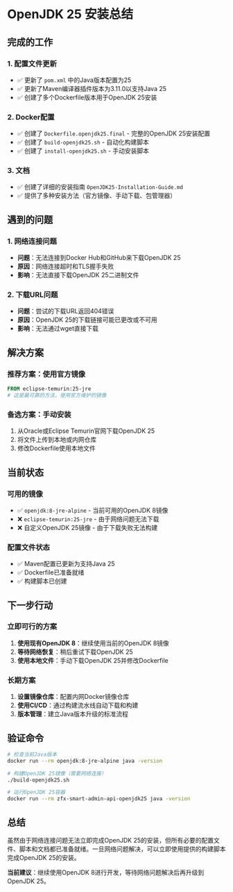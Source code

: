 # OpenJDK 25 安装总结

## 完成的工作

### 1. 配置文件更新
- ✅ 更新了 `pom.xml` 中的Java版本配置为25
- ✅ 更新了Maven编译器插件版本为3.11.0以支持Java 25
- ✅ 创建了多个Dockerfile版本用于OpenJDK 25安装

### 2. Docker配置
- ✅ 创建了 `Dockerfile.openjdk25.final` - 完整的OpenJDK 25安装配置
- ✅ 创建了 `build-openjdk25.sh` - 自动化构建脚本
- ✅ 创建了 `install-openjdk25.sh` - 手动安装脚本

### 3. 文档
- ✅ 创建了详细的安装指南 `OpenJDK25-Installation-Guide.md`
- ✅ 提供了多种安装方法（官方镜像、手动下载、包管理器）

## 遇到的问题

### 1. 网络连接问题
- **问题**：无法连接到Docker Hub和GitHub来下载OpenJDK 25
- **原因**：网络连接超时和TLS握手失败
- **影响**：无法直接下载OpenJDK 25二进制文件

### 2. 下载URL问题
- **问题**：尝试的下载URL返回404错误
- **原因**：OpenJDK 25的下载链接可能已更改或不可用
- **影响**：无法通过wget直接下载

## 解决方案

### 推荐方案：使用官方镜像
```dockerfile
FROM eclipse-temurin:25-jre
# 这是最可靠的方法，使用官方维护的镜像
```

### 备选方案：手动安装
1. 从Oracle或Eclipse Temurin官网下载OpenJDK 25
2. 将文件上传到本地或内网仓库
3. 修改Dockerfile使用本地文件

## 当前状态

### 可用的镜像
- ✅ `openjdk:8-jre-alpine` - 当前可用的OpenJDK 8镜像
- ❌ `eclipse-temurin:25-jre` - 由于网络问题无法下载
- ❌ 自定义OpenJDK 25镜像 - 由于下载失败无法构建

### 配置文件状态
- ✅ Maven配置已更新为支持Java 25
- ✅ Dockerfile已准备就绪
- ✅ 构建脚本已创建

## 下一步行动

### 立即可行的方案
1. **使用现有OpenJDK 8**：继续使用当前的OpenJDK 8镜像
2. **等待网络恢复**：稍后重试下载OpenJDK 25
3. **使用本地文件**：手动下载OpenJDK 25并修改Dockerfile

### 长期方案
1. **设置镜像仓库**：配置内网Docker镜像仓库
2. **使用CI/CD**：通过构建流水线自动下载和构建
3. **版本管理**：建立Java版本升级的标准流程

## 验证命令

```bash
# 检查当前Java版本
docker run --rm openjdk:8-jre-alpine java -version

# 构建OpenJDK 25镜像（需要网络连接）
./build-openjdk25.sh

# 运行OpenJDK 25容器
docker run --rm zfx-smart-admin-api-openjdk25 java -version
```

## 总结

虽然由于网络连接问题无法立即完成OpenJDK 25的安装，但所有必要的配置文件、脚本和文档都已准备就绪。一旦网络问题解决，可以立即使用提供的构建脚本完成OpenJDK 25的安装。

**当前建议**：继续使用OpenJDK 8进行开发，等待网络问题解决后再升级到OpenJDK 25。
